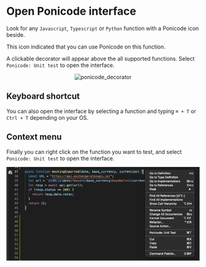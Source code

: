 # Open Ponicode interface

Look for any `Javascript`, `Typescript` or `Python` function with a Ponicode icon beside.

This icon indicated that you can use Ponicode on this function.

A clickable decorator will appear above the all supported functions. Select `Ponicode: Unit test` to open the interface.

<p align="center">
    <img src="ut_extension/get_started/first_steps/images/ponicode_decorator.png" alt="ponicode_decorator" width="600"/>
</p>

## Keyboard shortcut

You can also open the interface by selecting a function and typing `⌘ + T` or `Ctrl + T` depending on your OS.

## Context menu

Finally you can right click on the function you want to test, and select `Ponicode: Unit test` to open the interface.

![](../../deep_dive/images/ponicode_unit_test.png)